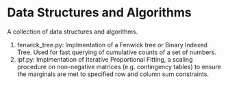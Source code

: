 # Data Structures and Algorithms
A collection of data structures and algorithms.

1. fenwick_tree.py: Implmentation of a Fenwick tree or Binary Indexed Tree. Used for fast querying of cumulative counts of a set of numbers.
2. ipf.py: Implmentation of Iterative Proportional Fitting, a scaling procedure on non-negative matrices (e.g. contingency tables) to ensure the marginals are met to specified row and column sum constraints.
